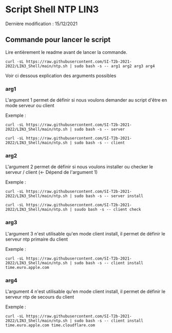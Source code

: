 # Script Shell NTP LIN3

Dernière modification : 15/12/2021

## Commande pour lancer le script

Lire entièrement le readme avant de lancer la commande.

```Shell
curl -sL https://raw.githubusercontent.com/SI-T2b-2021-2022/LIN3_Shell/main/ntp.sh | sudo bash -s -- arg1 arg2 arg3 arg4
```

Voir ci dessous explication des arguments possibles

### arg1

L'argument 1 permet de définir si nous voulons demander au script d'être en mode serveur ou client

Exemple : 
```Shell
curl -sL https://raw.githubusercontent.com/SI-T2b-2021-2022/LIN3_Shell/main/ntp.sh | sudo bash -s -- server

curl -sL https://raw.githubusercontent.com/SI-T2b-2021-2022/LIN3_Shell/main/ntp.sh | sudo bash -s -- client
```

### arg2

L'argument 2 permet de définir si nous voulons installer ou checker le serveur / client (<- Dépend de l'argument 1)

Exemple : 
```Shell
curl -sL https://raw.githubusercontent.com/SI-T2b-2021-2022/LIN3_Shell/main/ntp.sh | sudo bash -s -- server install

curl -sL https://raw.githubusercontent.com/SI-T2b-2021-2022/LIN3_Shell/main/ntp.sh | suudo bash -s -- client check
```

### arg3

L'argument 3 n'est utilisable qu'en mode client install, il permet de définir le serveur ntp primaire du client

Exemple : 
```Shell
curl -sL https://raw.githubusercontent.com/SI-T2b-2021-2022/LIN3_Shell/main/ntp.sh | sudo bash -s -- client install time.euro.apple.com
```

### arg4

L'argument 4 n'est utilisable qu'en mode client install, il permet de définir le serveur ntp de secours du client

Exemple : 
```Shell
curl -sL https://raw.githubusercontent.com/SI-T2b-2021-2022/LIN3_Shell/main/ntp.sh | sudo bash -s -- client install time.euro.apple.com time.cloudflare.com
```
